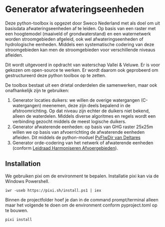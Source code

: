 # Generator afwateringseenheden

Deze python-toolbox is opgezet door Sweco Nederland met als doel om uit basisdata afwateringseenheden af te leiden.
Op basis van een raster met een hoogtemodel (maaiveld of grondwaterstand) en een waternetwerk worden stroomgebieden afgeleid, ook wel afwateringseenheden of hydrologische eenheden.
Middels een systematische codering van deze stroomgebieden kan men de stroomgebieden voor verschillende niveaus afleiden.

Dit wordt uitgevoerd in opdracht van waterschap Vallei & Veluwe. Er is voor gekozen om open-source te werken. 
Er wordt daarom ook geprobeerd om gestructureerd deze python toolbox op te zetten.

De toolbox bestaat uit een drietal onderdelen die samenwerken, maar ook onafhankelijk zijn te gebruiken:
1. Generator locaties duikers: we willen de overige watergangen (C-watergangen) meenemen, deze zijn deels bepalend in de afstroomrichting. Op dat niveau zijn echter de duikers niet bekend, alleen de waterdelen. Middels diverse algoritmes en regels wordt een verbinding gezocht middels de meest logische duikers.
2. Generator afwaterende eenheden: op basis van GHG raster 25x25m willen we op basis van afvoerrichting de afwaterende eenheden afleiden. Dit middels de python-moduel [PyFlwDir van Deltares](https://github.com/Deltares/pyflwdir)
3. Generator orde-codering van het netwerk of afwaterende eenheden (conform [Leidraad Harmoniseren Afvoergebieden](https://kennis.hunzeenaas.nl/file_auth.php/hunzeenaas/a/aa/Leidraden_Harmoniseren_Afvoergebieden_v1.1.pdf)).

## Installation
We gebruiken pixi om de environment te bepalen. Installatie pixi kan via de Windows Powershell.
```
iwr -useb https://pixi.sh/install.ps1 | iex
```
Binnen de projectfolder hoef je dan in de command prompt/terminal alleen maar het volgende te doen om de environment conform pyproject.toml op te bouwen.
```
pixi install
```
